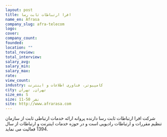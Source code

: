```yaml
---
layout: post
title: افرا ارتباطات ثابت رسا
name_en: Afrasa
company_slug: afra-telecom
logo: 
cover: 
company_count:
founded:
location: ""
total_review: 
total_interview: 
salary_avg: 
salary_min: 
salary_max: 
rate: 
view_count: 
industry: کامپیوتر، فناوری اطلاعات و اینترنت
city: تهران, تهران
size_en: S
size: 11-50 نفر
site: http://www.afrarasa.com
---
```


شرکت افرا ارتباطات ثابت رسا دارنده پروانه ارائه خدمات ارتباطی ثابت از سازمان تنظیم مقررات و ارتباطات رادیویی است و در حوزه خدمات اینترنت و ارتباطات از سال 1394 فعالیت می نماید.